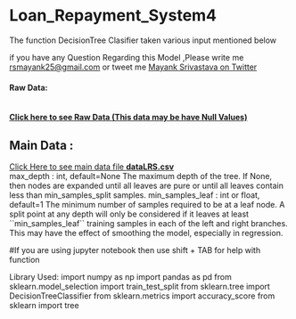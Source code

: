 # Loan_Repayment_System4
The function DecisionTree Clasifier taken various input mentioned below

if you have any Question Regarding this Model ,Please write me rsmayank25@gmail.com or tweet me <a href = 'https://twitter.com/rs_mayank'> Mayank Srivastava on Twitter </a>

<h4>Raw Data: <h4><br>
<a href = 'https://github.com/RsMayank/Loan_Repayment_System/blob/main/Decision_Tree_%20Dataset.csv'> Click here to see Raw Data (This data may be have Null Values) </a>

<h2>Main Data :</h2>
<a href = 'https://github.com/RsMayank/Loan_Repayment_System/blob/main/dataLRS.csv'>Click Here to see main data file <b>dataLRS.csv</b></a><br>
max_depth : int, default=None
  The maximum depth of the tree. If None, then nodes are expanded until
   all leaves are pure or until all leaves contain less than
   min_samples_split samples. 
   min_samples_leaf : int or float, default=1
    The minimum number of samples required to be at a leaf node.
    A split point at any depth will only be considered if it leaves at
    least ``min_samples_leaf`` training samples in each of the left and
    right branches.  This may have the effect of smoothing the model,
    especially in regression.
    
#If you are using jupyter notebook then use shift + TAB for help with function

Library Used:
import numpy as np
import pandas as pd
from sklearn.model_selection import train_test_split
from sklearn.tree import DecisionTreeClassifier
from sklearn.metrics import accuracy_score
from sklearn import tree
